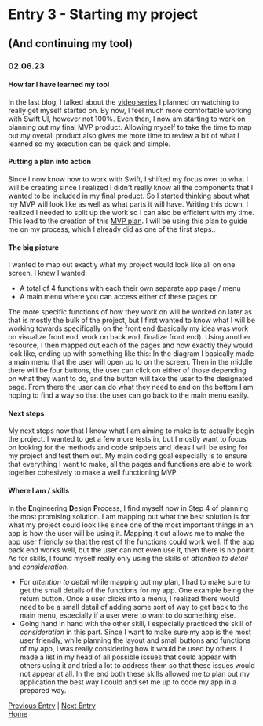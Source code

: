 # Entry 3 - Starting my project
## (And continuing my tool)
### 02.06.23
#### How far I have learned my tool <br>
In the last blog, I talked about the [video series](https://youtube.com/playlist?list=PLMRqhzcHGw1Y5Cluhf7pKRNZtKaA3Q4kg) I planned on watching to really get myself started on. By now, I feel much more comfortable working with Swift UI, however not 100%. Even then, I now am starting to work on planning out my final MVP product. Allowing myself to take the time to map out my overall product also gives me more time to review a bit of what I learned so my execution can be quick and simple.
#### Putting a plan into action <br>
Since I now know how to work with Swift, I shifted my focus over to what I will be creating since I realized I didn't really know all the components that I wanted to be included in my final product. So I started thinking about what my MVP will look like as well as what parts it will have. Writing this down, I realized I needed to split up the work so I can also be efficient with my time. This lead to the creation of this [MVP plan](https://docs.google.com/document/d/1-aWjIdviVXkR4k31HKN_4qVQc7dfO9_cn24f55OzP0o/edit). I will be using this plan to guide me on my process, which I already did as one of the first steps..
#### The big picture
I wanted to map out exactly what my project would look like all on one screen. I knew I wanted: 
* A total of 4 functions with each their own separate app page / menu
* A main menu where you can access either of these pages on <br>

The more specific functions of how they work on will be worked on later as that is mostly the bulk of the project, but I first wanted to know what I will be working towards specifically on the front end (basically my idea was work on visualize front end, work on back end, finalize front end). Using another resource, I then mapped out each of the pages and how exactly they would look like, ending up with something like this:
In the diagram I basically made a main menu that the user will open up to on the screen. Then in the middle there will be four buttons, the user can click on either of those depending on what they want to do, and the button will take the user to the designated page. From there the user can do what they need to and on the bottom I am hoping to find a way so that the user can go back to the main menu easily. 
#### Next steps <br>
My next steps now that I know what I am aiming to make is to actually begin the project. I wanted to get a few more tests in, but I mostly want to focus on looking for the methods and code snippets and ideas I will be using for my project and test them out. My main coding goal especially is to ensure that everything I want to make, all the pages and functions are able to work together cohesively to make a well functioning MVP.
#### Where I am / skills <br>
In the **E**ngineering **D**esign **P**rocess, I find myself now in Step 4 of planning the most promising solution. I am mapping out what the best solution is for what my project could look like since one of the most important things in an app is how the user will be using it. Mapping it out allows me to make the app user friendly so that the rest of the functions could work well. If the app back end works well, but the user can not even use it, then there is no point. <br>
As for skills, I found myself really only using the skills of *attention to detail* and *consideration*. 
* For *attention to detail* while mapping out my plan, I had to make sure to get the small details of the functions for my app. One example being the return button. Once a user clicks into a menu, I realized there would need to be a small detail of adding some sort of way to get back to the main menu, especially if a user were to want to do something else. 
* Going hand in hand with the other skill, I especially practiced the skill of *consideration* in this part. Since I want to make sure my app is the most user friendly, while planning the layout and small buttons and functions of my app, I was really considering how it would be used by others. I made a list in my head of all possible issues that could appear with others using it and tried a lot to address them so that these issues would not appear at all. In the end both these skills allowed me to plan out my application the best way I could and set me up to code my app in a prepared way.



[Previous Entry](entry02.md) | [Next Entry](entry04.md)<br>
[Home](../README.md)
